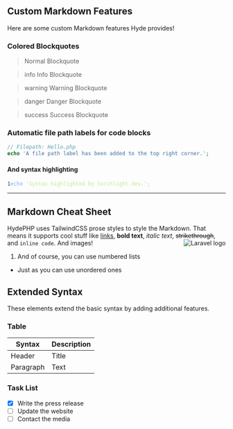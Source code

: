 ## Custom Markdown Features
Here are some custom Markdown features Hyde provides!

### Colored Blockquotes

> Normal Blockquote

>info Info Blockquote

>warning Warning Blockquote

>danger Danger Blockquote

>success Success Blockquote

### Automatic file path labels for code blocks

```php
// Filepath: Hello.php
echo 'A file path label has been added to the top right corner.';
```

#### And syntax highlighting

<div><pre><code data-theme="material-theme-palenight" data-lang="php" class="torchlight" style="background-color: #292D3E; --theme-selection-background: #00000080;"><div class="line"><span style="color:#3A3F58; text-align: right; -webkit-user-select: none; user-select: none;" class="line-number">1</span><span style="color: #82AAFF;">echo</span><span style="color: #A6ACCD;"> </span><span style="color: #89DDFF;">'</span><span style="color: #C3E88D;">Syntax highlighted by torchlight.dev.</span><span style="color: #89DDFF;">'</span><span style="color: #89DDFF;">;</span></div></code></pre></div>

---

## Markdown Cheat Sheet

HydePHP uses TailwindCSS prose styles to style the Markdown.
That means it supports cool stuff like [links](#), **bold text**,
*italic text*, ~~strikethrough~~, and `inline code`. And images!
<img src="https://laravel.com/img/logomark.min.svg" alt="Laravel logo" style="float: right">

1. And of course, you can use numbered lists
- Just as you can use unordered ones


## Extended Syntax

These elements extend the basic syntax by adding additional features.

### Table

| Syntax | Description |
| ----------- | ----------- |
| Header | Title |
| Paragraph | Text |


### Task List

- [x] Write the press release
- [ ] Update the website
- [ ] Contact the media
